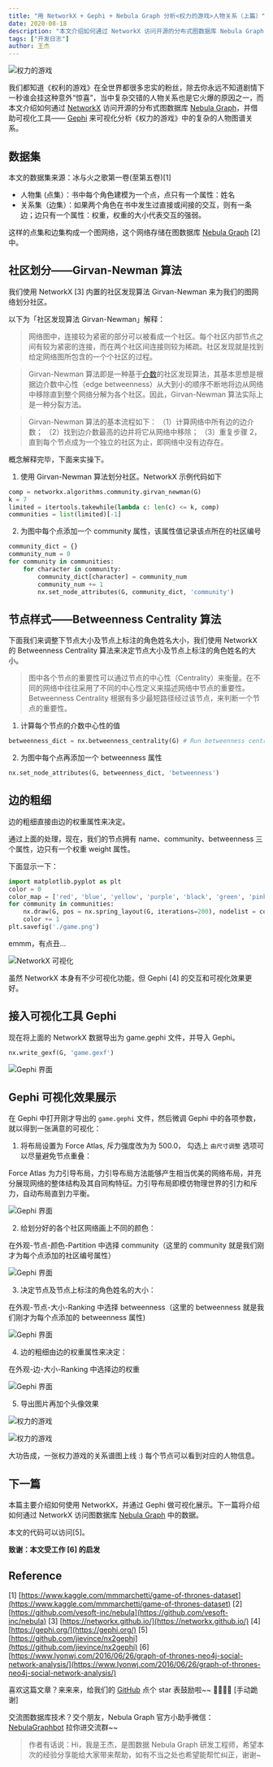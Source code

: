 ```yaml
---
title: "用 NetworkX + Gephi + Nebula Graph 分析<权力的游戏>人物关系（上篇）"
date: 2020-08-18
description: "本文介绍如何通过 NetworkX 访问开源的分布式图数据库 Nebula Graph，并借助可视化工具—— Gephi 来可视化分析《权力的游戏》中的复杂的人物图谱关系。"
tags: ["开发日志"]
author: 王杰
---
```


![权力的游戏](https://www-cdn.nebula-graph.com.cn/nebula-blog/game-of-thrones-01.png)

我们都知道《权利的游戏》在全世界都很多忠实的粉丝，除去你永远不知道剧情下一秒谁会挂这种意外“惊喜”，当中复杂交错的人物关系也是它火爆的原因之一，而本文介绍如何通过 [NetworkX](https://networkx.github.io/) 访问开源的分布式图数据库 [Nebula Graph](https://github.com/vesoft-inc/nebula)，并借助可视化工具—— [Gephi](https://gephi.org/) 来可视化分析《权力的游戏》中的复杂的人物图谱关系。

## 数据集

本文的数据集来源：冰与火之歌第一卷(至第五卷)[1]

- 人物集 (点集）：书中每个角色建模为一个点，点只有一个属性：姓名
- 关系集（边集）：如果两个角色在书中发生过直接或间接的交互，则有一条边；边只有一个属性：权重，权重的大小代表交互的强弱。

这样的点集和边集构成一个图网络，这个网络存储在图数据库 [Nebula Graph](https://github.com/vesoft-inc/nebula) [2]中。

## 社区划分——Girvan-Newman 算法

我们使用 NetworkX [3] 内置的社区发现算法 Girvan-Newman 来为我们的图网络划分社区。

以下为「社区发现算法 Girvan-Newman」解释：

> 网络图中，连接较为紧密的部分可以被看成一个社区。每个社区内部节点之间有较为紧密的连接，而在两个社区间连接则较为稀疏。社区发现就是找到给定网络图所包含的一个个社区的过程。
> 

> Girvan-Newman 算法即是一种基于[介数](https://zh.wikipedia.org/wiki/%E4%BB%8B%E6%95%B0%E4%B8%AD%E5%BF%83%E6%80%A7)的社区发现算法，其基本思想是根据边介数中心性（edge betweenness）从大到小的顺序不断地将边从网络中移除直到整个网络分解为各个社区。因此，Girvan-Newman 算法实际上是一种分裂方法。
> 

> Girvan-Newman 算法的基本流程如下：
> （1）计算网络中所有边的边介数；
> （2）找到边介数最高的边并将它从网络中移除；
> （3）重复步骤 2，直到每个节点成为一个独立的社区为止，即网络中没有边存在。

概念解释完毕，下面来实操下。

1. 使用 Girvan-Newman 算法划分社区。NetworkX 示例代码如下

```python
comp = networkx.algorithms.community.girvan_newman(G)
k = 7
limited = itertools.takewhile(lambda c: len(c) <= k, comp)
communities = list(limited)[-1]
```

2. 为图中每个点添加一个 community 属性，该属性值记录该点所在的社区编号

```python
community_dict = {}
community_num = 0
for community in communities:
    for character in community:
        community_dict[character] = community_num
        community_num += 1
        nx.set_node_attributes(G, community_dict, 'community')
```

## 节点样式——Betweenness Centrality 算法

下面我们来调整下节点大小及节点上标注的角色姓名大小，我们使用 NetworkX 的 Betweenness Centrality 算法来决定节点大小及节点上标注的角色姓名的大小。

> 图中各个节点的重要性可以通过节点的中心性（Centrality）来衡量。在不同的网络中往往采用了不同的中心性定义来描述网络中节点的重要性。Betweenness Centrality 根据有多少最短路径经过该节点，来判断一个节点的重要性。

1. 计算每个节点的介数中心性的值
```python
betweenness_dict = nx.betweenness_centrality(G) # Run betweenness centrality
```

2. 为图中每个点再添加一个 betweenness 属性

```python
nx.set_node_attributes(G, betweenness_dict, 'betweenness')
```

## 边的粗细

边的粗细直接由边的权重属性来决定。

通过上面的处理，现在，我们的节点拥有 name、community、betweenness 三个属性，边只有一个权重 weight 属性。

下面显示一下：

```python
import matplotlib.pyplot as plt
color = 0
color_map = ['red', 'blue', 'yellow', 'purple', 'black', 'green', 'pink']
for community in communities:
    nx.draw(G, pos = nx.spring_layout(G, iterations=200), nodelist = community, node_size = 100, node_color = color_map[color])
    color += 1
plt.savefig('./game.png')
```

emmm，有点丑…

![NetworkX 可视化](https://www-cdn.nebula-graph.com.cn/nebula-blog/networkx.png)

虽然 NetworkX 本身有不少可视化功能，但 Gephi [4] 的交互和可视化效果更好。

## 接入可视化工具 Gephi

现在将上面的 NetworkX 数据导出为 game.gephi 文件，并导入 Gephi。

```python
nx.write_gexf(G, 'game.gexf')
```

![Gephi 界面](https://www-cdn.nebula-graph.com.cn/nebula-blog/gephi-01.jpeg)

## Gephi 可视化效果展示

在 Gephi 中打开刚才导出的 `game.gephi` 文件，然后微调 Gephi 中的各项参数，就以得到一张满意的可视化：

1. 将布局设置为 Force Atlas, 斥力强度改为为 500.0， 勾选上 `由尺寸调整` 选项可以尽量避免节点重叠：

Force Atlas 为力引导布局，力引导布局方法能够产生相当优美的网络布局，并充分展现网络的整体结构及其自同构特征。力引导布局即模仿物理世界的引力和斥力，自动布局直到力平衡。

![Gephi 界面](https://www-cdn.nebula-graph.com.cn/nebula-blog/gephi-02.png)

2. 给划分好的各个社区网络画上不同的颜色：

在外观-节点-颜色-Partition 中选择 community（这里的 community 就是我们刚才为每个点添加的社区编号属性）

![Gephi 界面](https://www-cdn.nebula-graph.com.cn/nebula-blog/gephi-03.png)

3. 决定节点及节点上标注的角色姓名的大小：

在外观-节点-大小-Ranking 中选择 betweenness（这里的 betweenness 就是我们刚才为每个点添加的 betweenness 属性)

![Gephi 界面](https://www-cdn.nebula-graph.com.cn/nebula-blog/gephi-04.png)

4. 边的粗细由边的权重属性来决定：

在外观-边-大小-Ranking 中选择边的权重

![Gephi 界面](https://www-cdn.nebula-graph.com.cn/nebula-blog/gephi-05.png)

5. 导出图片再加个头像效果

![权力的游戏](https://www-cdn.nebula-graph.com.cn/nebula-blog/game-of-thrones-02.png)

![权力的游戏](https://www-cdn.nebula-graph.com.cn/nebula-blog/game-of-thrones-03.png)

大功告成，一张权力游戏的关系谱图上线 :) 每个节点可以看到对应的人物信息。

## 下一篇

本篇主要介绍如何使用 NetworkX，并通过 Gephi 做可视化展示。下一篇将介绍如何通过 NetworkX 访问图数据库 [Nebula Graph](https://github.com/vesoft-inc/nebula) 中的数据。

本文的代码可以访问[5]。

**致谢：本文受工作 [6] 的启发**

## Reference

[1] [https://www.kaggle.com/mmmarchetti/game-of-thrones-dataset](https://www.kaggle.com/mmmarchetti/game-of-thrones-dataset)
[2] [https://github.com/vesoft-inc/nebula](https://github.com/vesoft-inc/nebula)
[3] [https://networkx.github.io/](https://networkx.github.io/)
[4] [https://gephi.org/](https://gephi.org/)
[5] [https://github.com/jievince/nx2gephi](https://github.com/jievince/nx2gephi)
[6] [https://www.lyonwj.com/2016/06/26/graph-of-thrones-neo4j-social-network-analysis/](https://www.lyonwj.com/2016/06/26/graph-of-thrones-neo4j-social-network-analysis/)

喜欢这篇文章？来来来，给我们的 [GitHub](https://github.com/vesoft-inc/nebula) 点个 star 表鼓励啦~~ 🙇‍♂️🙇‍♀️ [手动跪谢]

交流图数据库技术？交个朋友，Nebula Graph 官方小助手微信：[NebulaGraphbot](https://www-cdn.nebula-graph.com.cn/nebula-blog/nbot.png) 拉你进交流群~~

> 作者有话说：Hi，我是王杰，是图数据 Nebula Graph 研发工程师，希望本次的经验分享能给大家带来帮助，如有不当之处也希望能帮忙纠正，谢谢~
